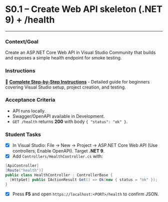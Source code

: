 # S0.1 – Create Web API skeleton (.NET 9) + /health

---

### Context/Goal
Create an ASP.NET Core Web API in Visual Studio Community that builds and exposes a simple health endpoint for smoke testing.

### Instructions
📖 **[Complete Step-by-Step Instructions](https://github.com/tsalright-computer-programming/budget-buddy-app/blob/main/docs/instructions/S0.1/create-web-api.md)** - Detailed guide for beginners covering Visual Studio setup, project creation, and testing.

### Acceptance Criteria
- API runs locally.
- Swagger/OpenAPI available in Development.
- `GET /health` returns **200** with body `{ "status": "ok" }`.

### Student Tasks
- [x] In Visual Studio: File → New → Project → ASP.NET Core Web API (Use controllers, Enable OpenAPI). Target **.NET 9**.
- [x] Add `Controllers/HealthController.cs` with: 
```csharp
[ApiController]
[Route("health")]
public class HealthController : ControllerBase {
  [HttpGet] public IActionResult Get() => Ok(new { status = "ok" });
}
```
- [x] Press **F5** and open `https://localhost:<PORT>/health` to confirm JSON.